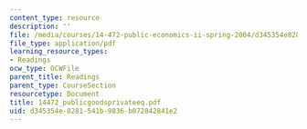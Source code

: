 ```yaml
---
content_type: resource
description: ''
file: /media/courses/14-472-public-economics-ii-spring-2004/d345354e8281541b9836b072842841e2_14472_publicgoodsprivateeq.pdf
file_type: application/pdf
learning_resource_types:
- Readings
ocw_type: OCWFile
parent_title: Readings
parent_type: CourseSection
resourcetype: Document
title: 14472_publicgoodsprivateeq.pdf
uid: d345354e-8281-541b-9836-b072842841e2
---
```

